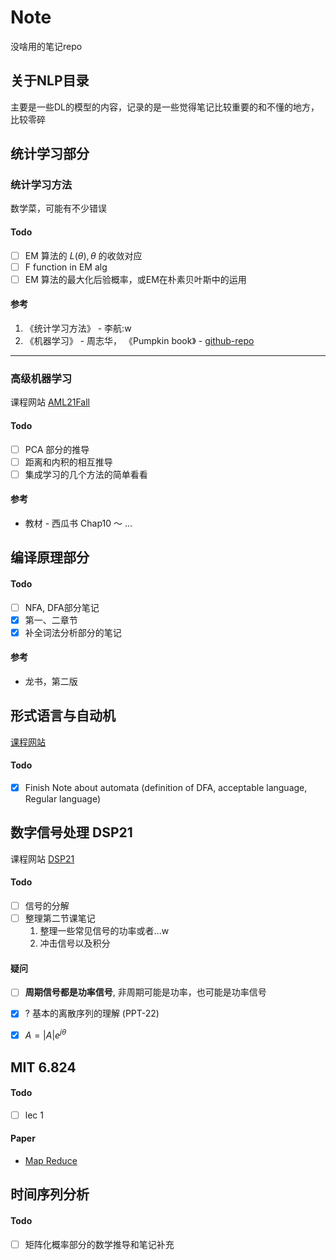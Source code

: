 # Note

没啥用的笔记repo

## 关于NLP目录

主要是一些DL的模型的内容，记录的是一些觉得笔记比较重要的和不懂的地方，比较零碎

## 统计学习部分

### 统计学习方法

数学菜，可能有不少错误

#### Todo

- [ ] EM 算法的 $L(\theta), \theta$ 的收敛对应
- [ ] F function in EM alg
- [ ] EM 算法的最大化后验概率，或EM在朴素贝叶斯中的运用

#### 参考

1. 《统计学习方法》 - 李航:w
2. 《机器学习》 - 周志华， 《Pumpkin book》 - [github-repo](https://github.com/datawhalechina/pumpkin-book)

---------

### 高级机器学习

课程网站 [AML21Fall](https://www.lamda.nju.edu.cn/AML21Fall/index.html)

#### Todo

- [ ] PCA 部分的推导
- [ ] 距离和内积的相互推导
- [ ] 集成学习的几个方法的简单看看

#### 参考

- 教材 - 西瓜书 Chap10 ～ ...

## 编译原理部分

#### Todo

- [ ] NFA, DFA部分笔记
- [x] 第一、二章节 
- [x] 补全词法分析部分的笔记

#### 参考

- 龙书，第二版

## 形式语言与自动机

[课程网站](http://cs.nju.edu.cn/bulei/FLA21.html)

#### Todo

- [x] Finish Note about automata (definition of DFA, acceptable language, Regular language) 

## 数字信号处理 DSP21

课程网站 [DSP21](https://www.lamda.nju.edu.cn/yehj/dsp2021/)

#### Todo

- [ ] 信号的分解
- [ ] 整理第二节课笔记
    1. 整理一些常见信号的功率或者...w
    2. 冲击信号以及积分

#### 疑问

- [ ] **周期信号都是功率信号**, 非周期可能是功率，也可能是功率信号

- [x] ? 基本的离散序列的理解 (PPT-22)
- [x] $A = |A|e^{j\theta}$


## MIT 6.824


#### Todo

- [ ] lec 1

#### Paper

- [Map Reduce](https://pdos.csail.mit.edu/6.824/papers/mapreduce.pdf)

## 时间序列分析

#### Todo

- [ ] 矩阵化概率部分的数学推导和笔记补充